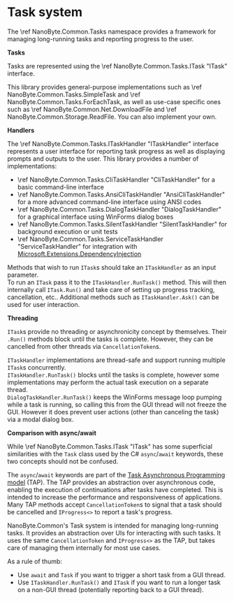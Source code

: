 # Task system

The \ref NanoByte.Common.Tasks namespace provides a framework for managing long-running tasks and reporting progress to the user.

**Tasks**

Tasks are represented using the \ref NanoByte.Common.Tasks.ITask "ITask" interface.

This library provides general-purpose implementations such as \ref NanoByte.Common.Tasks.SimpleTask and \ref NanoByte.Common.Tasks.ForEachTask, as well as use-case specific ones such as \ref NanoByte.Common.Net.DownloadFile and \ref NanoByte.Common.Storage.ReadFile. You can also implement your own.

**Handlers**

The \ref NanoByte.Common.Tasks.ITaskHandler "ITaskHandler" interface represents a user interface for reporting task progress as well as displaying prompts and outputs to the user. This library provides a number of implementations:

- \ref NanoByte.Common.Tasks.CliTaskHandler "CliTaskHandler" for a basic command-line interface
- \ref NanoByte.Common.Tasks.AnsiCliTaskHandler "AnsiCliTaskHandler" for a more advanced command-line interface using ANSI codes
- \ref NanoByte.Common.Tasks.DialogTaskHandler "DialogTaskHandler" for a graphical interface using WinForms dialog boxes
- \ref NanoByte.Common.Tasks.SilentTaskHandler "SilentTaskHandler" for background execution or unit tests
- \ref NanoByte.Common.Tasks.ServiceTaskHandler "ServiceTaskHandler" for integration with [Microsoft.Extensions.DependencyInjection](https://docs.microsoft.com/en-us/dotnet/core/extensions/dependency-injection)

Methods that wish to run `ITask`s should take an `ITaskHandler` as an input parameter.  
To run an `ITask` pass it to the `ITaskHandler.RunTask()` method. This will then internally call `ITask.Run()` and take care of setting up progress tracking, cancellation, etc.. Additional methods such as `ITaskHandler.Ask()` can be used for user interaction.

**Threading**

`ITask`s provide no threading or asynchronicity concept by themselves. Their `.Run()` methods block until the tasks is complete. However, they can be cancelled from other threads via `CancellationToken`s.

`ITaskHandler` implementations are thread-safe and support running multiple `ITask`s concurrently.  
`ITaskHandler.RunTask()` blocks until the tasks is complete, however some implementations may perform the actual task execution on a separate thread.  
`DialogTaskHandler.RunTask()` keeps the WinForms message loop pumping while a task is running, so calling this from the GUI thread will not freeze the GUI. However it does prevent user actions (other than canceling the task) via a modal dialog box.

**Comparison with async/await**

While \ref NanoByte.Common.Tasks.ITask "ITask" has some superficial similarities with the `Task` class used by the C# `async`/`await` keywords, these two concepts should not be confused.

The `async`/`await` keywords are part of the [Task Asynchronous Programming model](https://docs.microsoft.com/en-us/dotnet/csharp/programming-guide/concepts/async/task-asynchronous-programming-model) (TAP). The TAP provides an abstraction over asynchronous code, enabling the execution of continuations after tasks have completed. This is intended to increase the performance and responsiveness of applications. Many TAP methods accept `CancellationToken`s to signal that a task should be cancelled and `IProgress<>` to report a task's progress.

NanoByte.Common's Task system is intended for managing long-running tasks. It provides an abstraction over UIs for interacting with such tasks. It uses the same `CancellationToken` and `IProgress<>` as the TAP, but takes care of managing them internally for most use cases.

As a rule of thumb:

- Use `await` and `Task` if you want to trigger a short task from a GUI thread.
- Use `ITaskHandler.RunTask()` and `ITask` if you want to run a longer task on a non-GUI thread (potentially reporting back to a GUI thread).
